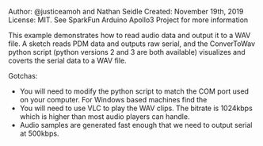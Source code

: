 Author: @justiceamoh and Nathan Seidle
Created: November 19th, 2019
License: MIT. See SparkFun Arduino Apollo3 Project for more information

This example demonstrates how to read audio data and output it to a WAV file. A sketch reads PDM data and outputs raw serial, and the ConverToWav python script (python versions 2 and 3 are both available) visualizes and coverts the serial data to a WAV file.

Gotchas:

* You will need to modify the python script to match the COM port used on your computer. For Windows based machines find the 
* You will need to use VLC to play the WAV clips. The bitrate is 1024kbps which is higher than most audio players can handle.
* Audio samples are generated fast enough that we need to output serial at 500kbps.